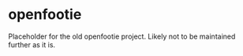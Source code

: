 openfootie
==========

Placeholder for the old openfootie project. Likely not to be maintained further as it is.
